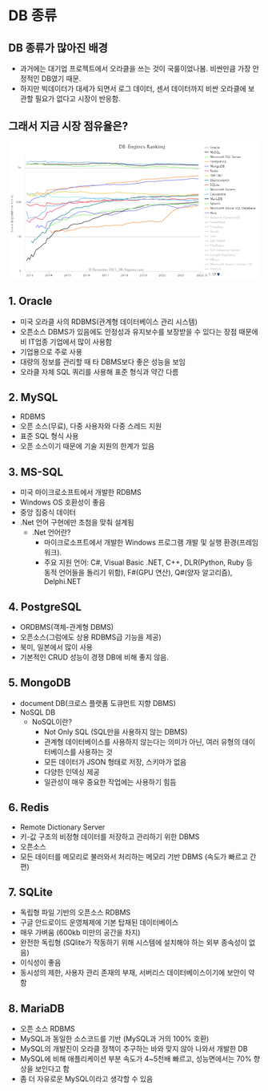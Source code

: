 # DB 종류

## DB 종류가 많아진 배경
- 과거에는 대기업 프로젝트에서 오라클을 쓰는 것이 국룰이었나봄. 비싼만큼 가장 안정적인 DB였기 때문.
- 하지만 빅데이터가 대세가 되면서 로그 데이터, 센서 데이터까지 비싼 오라클에 보관할 필요가 없다고 시장이 반응함.

## 그래서 지금 시장 점유율은?
![alt text](img1.daumcdn.png)


## 1. Oracle
- 미국 오라클 사의 RDBMS(관계형 데이터베이스 관리 시스템)
- 오픈소스 DBMS가 있음에도 안정성과 유지보수를 보장받을 수 있다는 장점 때문에 비 IT업종 기업에서 많이 사용함
- 기업용으로 주로 사용
- 대량의 정보를 관리할 때 타 DBMS보다 좋은 성능을 보임
- 오라클 자체 SQL 쿼리를 사용해 표준 형식과 약간 다름

## 2. MySQL
- RDBMS
- 오픈 소스(무료), 다중 사용자와 다중 스레드 지원
- 표준 SQL 형식 사용
- 오픈 소스이기 때문에 기술 지원의 한계가 있음

## 3. MS-SQL
- 미국 마이크로소프트에서 개발한 RDBMS
- Windows OS 호환성이 좋음
- 중앙 집중식 데이터
- .Net 언어 구현에만 초첨을 맞춰 설계됨
  - .Net 언어란?
    - 마이크로소프트에서 개발한 Windows 프로그램 개발 및 실행 환경(프레임워크).
    - 주요 지원 언어: C#, Visual Basic .NET, C++, DLR(Python, Ruby 등 동적 언어들을 돌리기 위함), F#(GPU 연산), Q#(양자 알고리즘), Delphi.NET

## 4. PostgreSQL
- ORDBMS(객체-관계형 DBMS)
- 오픈소스(그럼에도 상용 RDBMS급 기능을 제공)
- 북미, 일본에서 많이 사용
- 기본적인 CRUD 성능이 경쟁 DB에 비해 좋지 않음.

## 5. MongoDB
- document DB(크로스 플랫폼 도큐먼트 지향 DBMS)
- NoSQL DB
  - NoSQL이란?
    - Not Only SQL (SQL만을 사용하지 않는 DBMS)
    - 관계형 데이터베이스를 사용하지 않는다는 의미가 아닌, 여러 유형의 데이터베이스를 사용하는 것
    - 모든 데이터가 JSON 형태로 저장, 스키마가 없음
    - 다양한 인덱싱 제공
    - 일관성이 매우 중요한 작업에는 사용하기 힘듬

## 6. Redis
- Remote Dictionary Server
- 키-값 구조의 비정형 데이터를 저장하고 관리하기 위한 DBMS
- 오픈소스
- 모든 데이터를 메모리로 불러와서 처리하는 메모리 기반 DBMS (속도가 빠르고 간편)

## 7. SQLite
- 독립형 파일 기반의 오픈소스 RDBMS
- 구글 안드로이드 운영체제에 기본 탑재된 데이터베이스
- 매우 가벼움 (600kb 미만의 공간을 차지)
- 완전한 독립형 (SQlite가 작동하기 위해 시스템에 설치해야 하는 외부 종속성이 없음)
- 이식성이 좋음
- 동시성의 제한, 사용자 관리 존재의 부재, 서버리스 데이터베이스이기에 보안이 약함

## 8. MariaDB
- 오픈 소스 RDBMS
- MySQL과 동일한 소스코드를 기반 (MySQL과 거의 100% 호환)
- MySQL의 개발진이 오라클 정책이 추구하는 바와 맞지 않아 나와서 개발한 DB
- MySQL에 비해 애플리케이션 부분 속도가 4~5천배 빠르고, 성능면에서는 70% 향상을 보인다고 함
- 좀 더 자유로운 MySQL이라고 생각할 수 있음